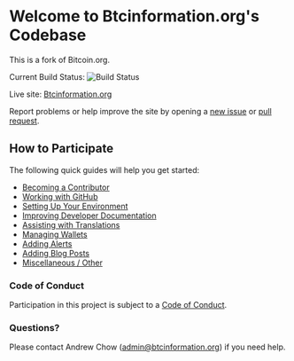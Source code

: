 # Welcome to Btcinformation.org's Codebase

This is a fork of Bitcoin.org.

Current Build Status: ![Build Status](https://travis-ci.org/achow101/btcinformation.org.svg?branch=master)

Live site: [Btcinformation.org](https://btcinformation.org)

Report problems or help improve the site by opening a [new issue](https://github.com/achow101/btcinformation.org/issues/new) or [pull request](https://github.com/achow101/btcinformation.org/compare).

## How to Participate
The following quick guides will help you get started:

+ [Becoming a Contributor](docs/become-a-contributor.md)
+ [Working with GitHub](docs/working-with-github.md)
+ [Setting Up Your Environment](docs/setting-up-your-environment.md)
+ [Improving Developer Documentation](docs/contributing-to-developer-documentation.md)
+ [Assisting with Translations](docs/assisting-with-translations.md)
+ [Managing Wallets](docs/managing-wallets.md)
+ [Adding Alerts](docs/adding-events-release-notes-and-alerts.md)
+ [Adding Blog Posts](docs/adding-blog-posts.md)
+ [Miscellaneous / Other](docs/miscellaneous.md)

### Code of Conduct

Participation in this project is subject to a [Code of Conduct](https://github.com/achow101/btcinformation.org/blob/master/CODE_OF_CONDUCT.md).

### Questions?

Please contact Andrew Chow ([admin@btcinformation.org](mailto:admin@btcinformation.org)) if you need help.
